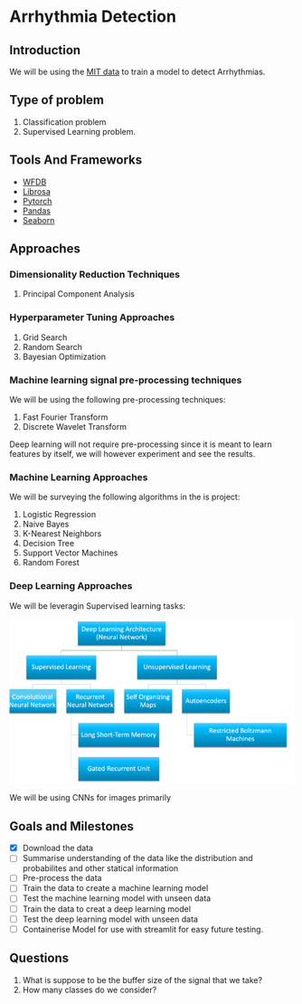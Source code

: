 # Arrhythmia Detection

## Introduction

We will be using the [MIT data](https://archive.physionet.org/physiobank/database/html/mitdbdir/mitdbdir.htm) to train a model to detect Arrhythmias.

## Type of problem

1. Classification problem
2. Supervised Learning problem.

## Tools And Frameworks
- [WFDB](https://wfdb.readthedocs.io/en/latest/)
- [Librosa](https://librosa.org/doc/latest/index.html)
- [Pytorch](https://pytorch.org/)
- [Pandas](https://pandas.pydata.org/)
- [Seaborn](https://seaborn.pydata.org/)

## Approaches

### Dimensionality Reduction Techniques
1. Principal Component Analysis
### Hyperparameter Tuning Approaches
1. Grid Search 
2. Random Search
3. Bayesian Optimization

### Machine learning signal pre-processing techniques
We will be using the following pre-processing techniques:

1. Fast Fourier Transform
2. Discrete Wavelet Transform

Deep learning will not require pre-processing since it is meant to learn features by itself, we will however experiment and see the results.
### Machine Learning Approaches

We will be surveying the following algorithms in the is project:

1. Logistic Regression
2. Naive Bayes
3. K-Nearest Neighbors
4. Decision Tree
5. Support Vector Machines
6. Random Forest

### Deep Learning Approaches

We will be leveragin Supervised learning tasks:

![Deep learning Architectures](./img/Screenshot%202023-06-01%20230540.png)

We will be using CNNs for images primarily

## Goals and Milestones

- [x] Download the data
- [ ] Summarise understanding of the data like the distribution and probabilites and other statical information
- [ ] Pre-process the data
- [ ] Train the data to create a machine learning model
- [ ] Test the machine learning model with unseen data
- [ ] Train the data to creat a deep learning model
- [ ] Test the deep learning model with unseen data
- [ ] Containerise Model for use with streamlit for easy future testing.

## Questions
1. What is suppose to be the buffer size of the signal that we take?
2. How many classes do we consider?

